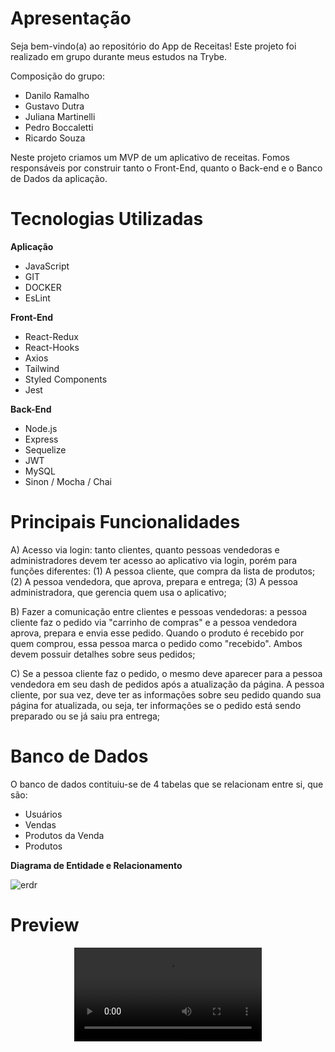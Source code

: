 # Apresentação

Seja bem-vindo(a) ao repositório do App de Receitas! Este projeto foi realizado em grupo durante meus estudos na Trybe.

Composição do grupo:
- Danilo Ramalho
- Gustavo Dutra
- Juliana Martinelli
- Pedro Boccaletti
- Ricardo Souza

Neste projeto criamos um MVP de um aplicativo de receitas. Fomos responsáveis por construir tanto o Front-End, quanto o Back-end e o Banco de Dados da aplicação.

# Tecnologias Utilizadas

**Aplicação**
- JavaScript
- GIT
- DOCKER
- EsLint

**Front-End**
- React-Redux
- React-Hooks
- Axios
- Tailwind
- Styled Components
- Jest

**Back-End**
- Node.js
- Express
- Sequelize
- JWT
- MySQL
- Sinon / Mocha / Chai

# Principais Funcionalidades
A) Acesso via login: tanto clientes, quanto pessoas vendedoras e administradores devem ter acesso ao aplicativo via login, porém para funções diferentes: (1) A pessoa cliente, que compra da lista de produtos; (2) A pessoa vendedora, que aprova, prepara e entrega; (3) A pessoa administradora, que gerencia quem usa o aplicativo;

B) Fazer a comunicação entre clientes e pessoas vendedoras: a pessoa cliente faz o pedido via "carrinho de compras" e a pessoa vendedora aprova, prepara e envia esse pedido. Quando o produto é recebido por quem comprou, essa pessoa marca o pedido como "recebido". Ambos devem possuir detalhes sobre seus pedidos;

C) Se a pessoa cliente faz o pedido, o mesmo deve aparecer para a pessoa vendedora em seu dash de pedidos após a atualização da página. A pessoa cliente, por sua vez, deve ter as informações sobre seu pedido quando sua página for atualizada, ou seja, ter informações se o pedido está sendo preparado ou se já saiu pra entrega;

# Banco de Dados

O banco de dados contituiu-se de 4 tabelas que se relacionam entre si, que são:
- Usuários
- Vendas
- Produtos da Venda
- Produtos

**Diagrama de Entidade e Relacionamento**

![erdr](https://github.com/Gustavo-trybedev/App-Delivery/assets/103958434/d9921d12-122f-4434-a342-dd34e029c916)

# Preview

<div align="center">
  <video src="https://github.com/Gustavo-trybedev/App-Delivery/assets/103958434/dff166ba-cb24-4d95-af89-a833bb39f737" />
</div>

<!-- Olá, Tryber!
Esse é apenas um arquivo inicial para o README do seu projeto.
É essencial que você preencha esse documento por conta própria, ok?
Não deixe de usar nossas dicas de escrita de README de projetos, e deixe sua criatividade brilhar!
:warning: IMPORTANTE: você precisa deixar nítido:
- quais arquivos/pastas foram desenvolvidos por você; 
- quais arquivos/pastas foram desenvolvidos por outra pessoa estudante;
- quais arquivos/pastas foram desenvolvidos pela Trybe.
-->
